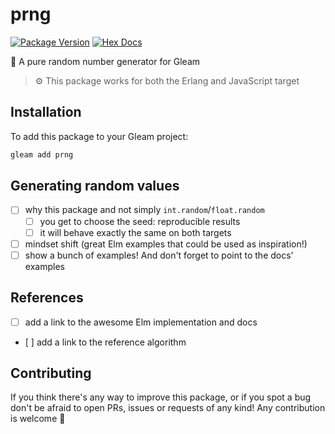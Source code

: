 # prng

[![Package Version](https://img.shields.io/hexpm/v/prng)](https://hex.pm/packages/prng)
[![Hex Docs](https://img.shields.io/badge/hex-docs-ffaff3)](https://hexdocs.pm/prng/)

🎲 A pure random number generator for Gleam

> ⚙️ This package works for both the Erlang and JavaScript target

## Installation

To add this package to your Gleam project:

```sh
gleam add prng
```

## Generating random values

- [ ] why this package and not simply `int.random`/`float.random`
  - [ ] you get to choose the seed: reproducible results
  - [ ] it will behave exactly the same on both targets
- [ ] mindset shift (great Elm examples that could be used as inspiration!)
- [ ] show a bunch of examples! And don't forget to point to the docs' examples

## References

- [ ] add a link to the awesome Elm implementation and docs
- [ ] add a link to the reference algorithm

## Contributing

If you think there's any way to improve this package, or if you spot a bug don't
be afraid to open PRs, issues or requests of any kind! Any contribution is
welcome 💜
